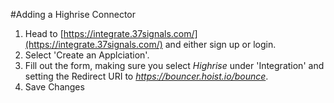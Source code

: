 #Adding a Highrise Connector
1. Head to [https://integrate.37signals.com/](https://integrate.37signals.com/) and either sign up or login.
2. Select 'Create an Applciation'.
3. Fill out the form, making sure you select *Highrise* under 'Integration' and setting the Redirect URI to *https://bouncer.hoist.io/bounce*.
4. Save Changes